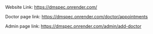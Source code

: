 Website Link: https://dmspec.onrender.com/

Doctor page link: https://dmspec.onrender.com/doctor/appointments

Admin page link: https://dmspec.onrender.com/admin/add-doctor
